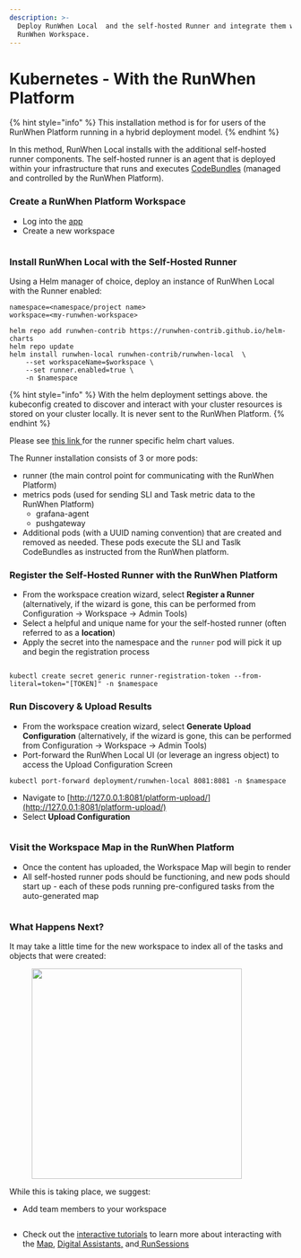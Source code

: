 ```yaml
---
description: >-
  Deploy RunWhen Local  and the self-hosted Runner and integrate them with a
  RunWhen Workspace.
---
```


# Kubernetes - With the RunWhen Platform

{% hint style="info" %}
This installation method is for for users of the RunWhen Platform running in a hybrid deployment model.&#x20;
{% endhint %}

In this method, RunWhen Local installs with the additional self-hosted runner components. The self-hosted runner is an agent that is deployed within your infrastructure that runs and executes [CodeBundles](https://docs.runwhen.com/public/runwhen-platform/feature-overview/code-bundles)   (managed and controlled by the RunWhen Platform).&#x20;

### Create a RunWhen Platform Workspace

* Log into the [app](https://app.beta.runwhen.com)
* Create a new workspace

<figure><img src="../../../.gitbook/assets/image (9).png" alt=""><figcaption></figcaption></figure>



### Install RunWhen Local with the Self-Hosted Runner

Using a Helm manager of choice, deploy an instance of RunWhen Local with the Runner enabled:&#x20;

```
namespace=<namespace/project name>
workspace=<my-runwhen-workspace>

helm repo add runwhen-contrib https://runwhen-contrib.github.io/helm-charts
helm repo update
helm install runwhen-local runwhen-contrib/runwhen-local  \
	--set workspaceName=$workspace \
	--set runner.enabled=true \
	-n $namespace
```

{% hint style="info" %}
With the helm deployment settings above. the kubeconfig created to discover and interact with your cluster resources is stored on your cluster locally. It is never sent to the RunWhen Platform.&#x20;
{% endhint %}

Please see [this link ](https://github.com/runwhen-contrib/helm-charts/blob/9fe6a5e778201e530f49e2ddc804206ec551a272/charts/runwhen-local/values.yaml#L186)for the runner specific helm chart values.

The Runner installation consists of 3 or more pods:&#x20;

* runner (the main control point for communicating with the RunWhen Platform)
* metrics pods (used for sending SLI and Task metric data to the RunWhen Platform)
  * grafana-agent
  * pushgateway
* Additional pods (with a UUID naming convention) that are created and removed as needed. These pods execute the SLI and Taslk CodeBundles as instructed from the RunWhen platform.&#x20;

### Register the Self-Hosted Runner with the RunWhen Platform

* From the workspace creation wizard, select **Register a Runner** (alternatively, if the wizard is gone, this can be performed from Configuration -> Workspace -> Admin Tools)
* Select a helpful and unique name for your the self-hosted runner (often referred to as a **location**)
* Apply the secret into the namespace and the `runner` pod will pick it up and begin the registration process

<figure><img src="../../../.gitbook/assets/image (10).png" alt=""><figcaption></figcaption></figure>

```
kubectl create secret generic runner-registration-token --from-literal=token="[TOKEN]" -n $namespace
```



### Run Discovery & Upload Results

* From the workspace creation wizard, select **Generate Upload Configuration** (alternatively, if the wizard is gone, this can be performed from Configuration -> Workspace -> Admin Tools)
* Port-forward the RunWhen Local UI (or leverage an ingress object) to access the Upload Configuration Screen

```
kubectl port-forward deployment/runwhen-local 8081:8081 -n $namespace
```

* Navigate to [http://127.0.0.1:8081/platform-upload/](http://127.0.0.1:8081/platform-upload/)
* Select **Upload Configuration**

<figure><img src="../../../.gitbook/assets/image (11).png" alt=""><figcaption></figcaption></figure>

### Visit the Workspace Map in the RunWhen Platform

* Once the content has uploaded, the Workspace Map will begin to render
* All self-hosted runner pods should be functioning, and new pods should start up - each of these pods running pre-configured tasks from the auto-generated map

<figure><img src="../../../.gitbook/assets/image (12).png" alt=""><figcaption></figcaption></figure>

### What Happens Next?

It may take a little time for the new workspace to index all of the tasks and objects that were created:&#x20;

<figure><img src="../../../.gitbook/assets/image (14).png" alt="" width="375"><figcaption></figcaption></figure>

While this is taking place, we suggest:&#x20;

* Add team members to your workspace

<figure><img src="../../../.gitbook/assets/image (19).png" alt=""><figcaption></figcaption></figure>

* Check out the [interactive tutorials](https://docs.runwhen.com/public/runwhen-platform/tutorials) to learn more about interacting with the [Map](https://docs.runwhen.com/public/runwhen-platform/feature-overview/maps), [Digital Assistants](https://docs.runwhen.com/public/runwhen-platform/terms-and-concepts#digital-assistant)[,](https://docs.runwhen.com/public/runwhen-platform/feature-overview/digital-assistants) and[ RunSessions](https://docs.runwhen.com/public/runwhen-platform/feature-overview/runsessions)&#x20;

<figure><img src="../../../.gitbook/assets/image (18).png" alt=""><figcaption></figcaption></figure>

